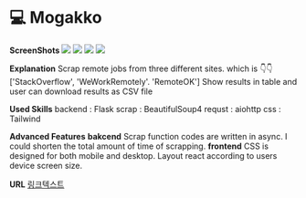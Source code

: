 # 💻 Mogakko

> 
**ScreenShots**
![](https://images.velog.io/images/insub4067/post/d42d1b48-2b79-4c27-918f-bb2bc7012880/%E1%84%89%E1%85%B3%E1%84%8F%E1%85%B3%E1%84%85%E1%85%B5%E1%86%AB%E1%84%89%E1%85%A3%E1%86%BA%202022-01-13%20%E1%84%8B%E1%85%A9%E1%84%92%E1%85%AE%205.35.26.png)
![](https://images.velog.io/images/insub4067/post/587d0206-00a1-41c7-83e7-aa975a089667/%E1%84%89%E1%85%B3%E1%84%8F%E1%85%B3%E1%84%85%E1%85%B5%E1%86%AB%E1%84%89%E1%85%A3%E1%86%BA%202022-01-13%20%E1%84%8B%E1%85%A9%E1%84%92%E1%85%AE%205.35.34.png)
![](https://images.velog.io/images/insub4067/post/885b0a6f-87c9-4cde-9bad-589da2c2dc15/%E1%84%89%E1%85%B3%E1%84%8F%E1%85%B3%E1%84%85%E1%85%B5%E1%86%AB%E1%84%89%E1%85%A3%E1%86%BA%202022-01-13%20%E1%84%8B%E1%85%A9%E1%84%92%E1%85%AE%205.45.56.png)
![](https://images.velog.io/images/insub4067/post/96fe3314-3459-4f42-96ce-3abea5c8cd4b/%E1%84%89%E1%85%B3%E1%84%8F%E1%85%B3%E1%84%85%E1%85%B5%E1%86%AB%E1%84%89%E1%85%A3%E1%86%BA%202022-01-13%20%E1%84%8B%E1%85%A9%E1%84%92%E1%85%AE%205.46.03.png)

> 
**Explanation**
Scrap remote jobs from three different sites. 
which is 👇👇
['StackOverflow', 'WeWorkRemotely'. 'RemoteOK']
Show results in table and user can download results as CSV file

> 
**Used Skills**
backend : Flask
scrap : BeautifulSoup4
requst : aiohttp
css : Tailwind

> 
**Advanced Features**
**bakcend**
Scrap function codes are written in async.
I could shorten the total amount of time of scrapping.
**frontend**
CSS is designed for both mobile and desktop.
Layout react according to users device screen size.

> 
**URL**
[링크텍스트](https://jobscrapper-refactoring.insub40671.repl.co/)

